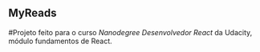 ## MyReads

#Projeto feito para o curso *Nanodegree Desenvolvedor React* da Udacity, módulo fundamentos de React.
